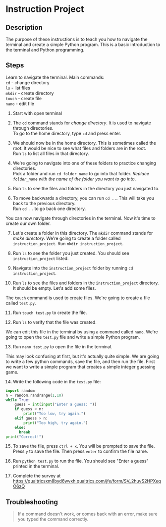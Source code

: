 # Instruction Project

## Description
The purpose of these instructions is to teach you how to navigate the terminal and create a simple Python program. This is a basic introduction to the terminal and Python programming.

## Steps
    
Learn to navigate the terminal.
Main commands:  
`cd` - change directory  
`ls` - list files  
`mkdir` - create directory  
`touch` - create file  
`nano` - edit file

1. Start with open terminal

2. The `cd` command stands for *change directory*. It is used to navigate through directories.  
To go to the home directory, type `cd` and press enter.

3. We should now be in the home directory. This is sometimes called the *root*. It would be nice to see what files and folders are in the root.  
Run `ls` to list all files in that directory.

4. We're going to navigate into one of these folders to practice changing directories.  
Pick a folder and run `cd folder_name` to go into that folder. *Replace `folder_name` with the name of the folder you want to go into*.

5. Run `ls` to see the files and folders in the directory you just navigated to.

6. To move backwards a directory, you can run `cd ..`. This will take you back to the previous directory.  
Run `cd ..` to go back one directory.

You can now navigate through directories in the terminal. Now it's time to create our own folder.

7. Let's create a folder in this directory. The `mkdir` command stands for *make directory*. We're going to create a folder called `instruction_project`. 
Run `mkdir instruction_project`.

8. Run `ls` to see the folder you just created. You should see `instruction_project` listed.

9. Navigate into the `instruction_project` folder by running `cd instruction_project`.

10. Run `ls` to see the files and folders in the `instruction_project` directory. It should be empty. Let's add some files.

The `touch` command is used to create files. We're going to create a file called `test.py`.

11. Run `touch test.py` to create the file.

12. Run `ls` to verify that the file was created.

We can edit this file in the terminal by using a command called `nano`. We're going to open the `test.py` file and write a simple Python program.

13. Run `nano test.py` to open the file in the terminal.

This may look confusing at first, but it's actually quite simple. We are going to write a few python commands, save the file, and then run the file. First we want to write a simple program that creates a simple integer guessing game.

14. Write the following code in the `test.py` file:
```python
import random
n = random.randrange(1,10)
while True:
    guess = int(input("Enter a guess: "))
    if guess < n:
        print("Too low, try again.")
    elif guess > n:
        print("Too high, try again.")
    else:
      break
print("Correct!")
```

15. To save the file, press `ctrl + x`. You will be prompted to save the file. Press `y` to save the file. Then press `enter` to confirm the file name.

16. Run `python test.py` to run the file. You should see "Enter a guess" printed in the terminal.

17. Complete the survey at https://qualtricsxm8byd6wvxh.qualtrics.com/jfe/form/SV_2huvS2HPXeqO6zQ
    
## Troubleshooting

> If a command doesn't work, or comes back with an error, make sure you typed the command correctly.

